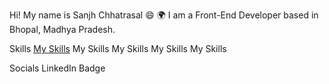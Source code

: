 Hi! My name is Sanjh Chhatrasal 😄
🌍  I am a Front-End Developer based in Bhopal, Madhya Pradesh.

Skills
[My Skills](https://camo.githubusercontent.com/58f3bb5e9f1ec95d227fa76b8c193717043b64b4278ce955bdc5e9a3b59d8a77/68747470733a2f2f736b696c6c69636f6e732e6465762f69636f6e733f693d68746d6c2c637373)       My Skills       My Skills       My Skills       My Skills

Socials
LinkedIn Badge
